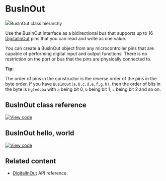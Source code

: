 # BusInOut

<span class="images">![](https://os.mbed.com/docs/mbed-os/v6.7/mbed-os-api-doxy/classmbed_1_1_bus_in_out.png)<span>BusInOut class hierarchy</span></span>

Use the BusInOut interface as a bidirectional bus that supports up to 16 [DigitalInOut](digitalinout.html) pins that you can read and write as one value.

You can create a BusInOut object from any microcontroller pins that are capable of performing digital input and output functions. There is no restriction on the port or bus that the pins are physically connected to.

**Tip:**

The order of pins in the constructor is the reverse order of the pins in the byte order. If you have `BusInOut(a,b,c,d,e,f,g,h)`, then the order of bits in the byte is `hgfedcba` with `a` being bit 0, `b` being bit 1, `c` being bit 2 and so on.

## BusInOut class reference

[![View code](https://www.mbed.com/embed/?type=library)](https://os.mbed.com/docs/mbed-os/v6.7/mbed-os-api-doxy/classmbed_1_1_bus_in_out.html)

## BusInOut hello, world

[![View code](https://www.mbed.com/embed/?url=https://github.com/ARMmbed/mbed-os-snippet-BusInOut_ex_1/tree/v6.7)](https://github.com/ARMmbed/mbed-os-snippet-BusInOut_ex_1/blob/v6.7/main.cpp)

## Related content

- [DigitalInOut](digitalinout.html) API reference.
